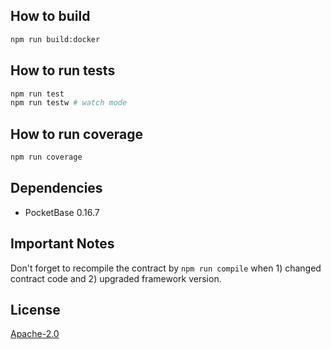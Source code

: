 ## How to build

```sh
npm run build:docker
```

## How to run tests

```sh
npm run test
npm run testw # watch mode
```

## How to run coverage

```sh
npm run coverage
```

## Dependencies

- PocketBase 0.16.7

## Important Notes

Don't forget to recompile the contract by `npm run compile` when 1) changed contract code and 2) upgraded framework version.

## License

[Apache-2.0](LICENSE)
